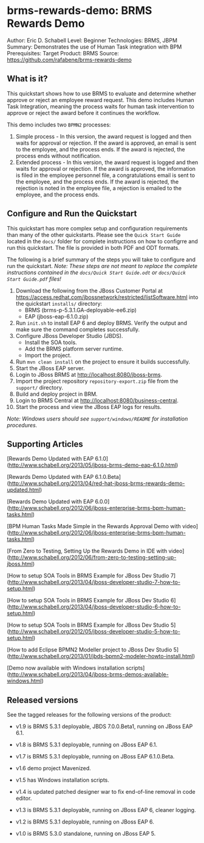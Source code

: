 brms-rewards-demo: BRMS Rewards Demo
====================================
Author: Eric D. Schabell
Level: Beginner
Technologies: BRMS, JBPM
Summary: Demonstrates the use of Human Task integration with BPM
Prerequisites: 
Target Product: BRMS
Source: <https://github.com/rafabene/brms-rewards-demo>

What is it?
-----------

This quickstart shows how to use BRMS to evaluate and determine whether approve or reject an employee reward request. This demo includes Human Task Integration, meaning the process waits for human task intervention to approve or reject the award before it continues the workflow.

This demo includes two `BPMN2` processes: 

1. Simple process - In this version, the award request is logged and then waits for approval or rejection. If the award is approved, an email is sent to the employee, and the process ends. If the award is rejected, the process ends without notification.
2. Extended process - In this version, the award request is logged and then waits for approval or rejection. If the award is approved, the information is filed in the employee personnel file, a congratulations email is sent to the employee, and the process ends. If the award is rejected, the rejection is noted in the employee file, a rejection is emailed to the employee, and the process ends.


Configure and Run the Quickstart
-------------------

This quickstart has more complex setup and configuration requirements than many of the other quickstarts. Please see the `Quick Start Guide` located in the `docs/` folder for complete instructions on how to configrre and run this quickstart. The file is provided in both PDF and ODT formats.

The following is a brief summary of the steps you will take to configure and run the quickstart. _Note: These steps are not meant to replace the complete instructions contained in the `docs/Quick Start Guide.odt` or `docs/Quick Start Guide.pdf` files!_

1. Download the following from the JBoss Customer Portal at <https://access.redhat.com/jbossnetwork/restricted/listSoftware.html> into the quickstart `installs/` directory:
    * BRMS (brms-p-5.3.1.GA-deployable-ee6.zip)	
    * EAP (jboss-eap-6.1.0.zip)
2. Run `init.sh` to install EAP 6 and deploy BRMS. Verify the output and make sure the command completes successfully.
3. Configure JBoss Developer Studio (JBDS).
    * Install the SOA tools.
    * Add the BRMS platform server runtime.
    * Import the project.
4. Run `mvn clean install` on the project to ensure it builds successfully.
5. Start the JBoss EAP server.
6. Login to JBoss BRMS at <http://localhost:8080/jboss-brms>.
7. Import the project repository `repository-export.zip` file from the `support/` directory.
8. Build and deploy project in BRM.
9. Login to BRMS Central at <http://localhost:8080/business-central>.
10. Start the process and view the JBoss EAP logs for results.

_Note: Windows users should see `support/windows/README` for installation procedures._

Supporting Articles
-------------------

[Rewards Demo Updated with EAP 6.1.0] (http://www.schabell.org/2013/05/jboss-brms-demo-eap-6.1.0.html)

[Rewards Demo Updated with EAP 6.1.0.Beta] (http://www.schabell.org/2013/04/red-hat-jboss-brms-rewards-demo-updated.html)

[Rewards Demo Updated with EAP 6.0.0] (http://www.schabell.org/2012/06/jboss-enterprise-brms-bpm-human-tasks.html)

[BPM Human Tasks Made Simple in the Rewards Approval Demo with video] (http://www.schabell.org/2012/06/jboss-enterprise-brms-bpm-human-tasks.html)

[From Zero to Testing, Setting Up the Rewards Demo in IDE with video] (http://www.schabell.org/2012/06/from-zero-to-testing-setting-up-jboss.html)

[How to setup SOA Tools in BRMS Example for JBoss Dev Studio 7] (http://www.schabell.org/2013/04/jboss-developer-studio-7-how-to-setup.html)

[How to setup SOA Tools in BRMS Example for JBoss Dev Studio 6] (http://www.schabell.org/2013/04/jboss-developer-studio-6-how-to-setup.html)

[How to setup SOA Tools in BRMS Example for JBoss Dev Studio 5] (http://www.schabell.org/2012/05/jboss-developer-studio-5-how-to-setup.html)

[How to add Eclipse BPMN2 Modeller project to JBoss Dev Studio 5] (http://www.schabell.org/2013/01/jbds-bpmn2-modeler-howto-install.html)

[Demo now available with Windows installation scripts] (http://www.schabell.org/2013/04/jboss-brms-demos-available-windows.html)


Released versions
-----------------

See the tagged releases for the following versions of the product:

- v1.9 is BRMS 5.3.1 deployable, JBDS 7.0.0.Beta1, running on JBoss EAP 6.1.

- v1.8 is BRMS 5.3.1 deployable, running on JBoss EAP 6.1.

- v1.7 is BRMS 5.3.1 deployable, running on JBoss EAP 6.1.0.Beta.

- v1.6 demo project Mavenized.

- v1.5 has Windows installation scripts. 

- v1.4 is updated patched designer war to fix end-of-line removal in code editor.

- v1.3 is BRMS 5.3.1 deployable, running on JBoss EAP 6, cleaner logging.

- v1.2 is BRMS 5.3.1 deployable, running on JBoss EAP 6.

- v1.0 is BRMS 5.3.0 standalone, running on JBoss EAP 5.


